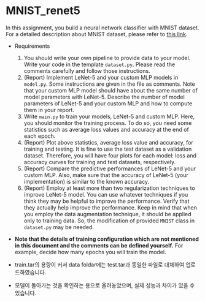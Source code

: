 # MNIST_renet5


In this assignment, you build a neural network classifier with MNIST dataset. For a detailed description about MNIST dataset, please refer to [this link](http://yann.lecun.com/exdb/mnist/).

- Requirements
    1. You should write your own pipeline to provide data to your model. Write your code in the template `dataset.py`. Please read the comments carefully and follow those instructions.
    2. (Report) Implement LeNet-5 and your custom MLP models in `model.py`. Some instructions are given in the file as comments. Note that your custom MLP model should have about the same number of model parameters with LeNet-5. Describe the number of model parameters of LeNet-5 and your custom MLP and how to compute them in your report.
    3. Write `main.py` to train your models, LeNet-5 and custom MLP. Here, you should monitor the training process. To do so, you need some statistics such as average loss values and accuracy at the end of each epoch.
    4. (Report) Plot above statistics, average loss value and accuracy, for training and testing. It is fine to use the test dataset as a validation dataset. Therefore, you will have four plots for each model: loss and accuracy curves for training and test datasets, respectively.
    5. (Report) Compare the predictive performances of LeNet-5 and your custom MLP. Also, make sure that the accuracy of LeNet-5 (your implementation) is similar to the known accuracy. 
    6. (Report) Employ at least more than two regularization techniques to improve LeNet-5 model. You can use whatever techniques if you think they may be helpful to improve the performance. Verify that they actually help improve the performance. Keep in mind that when you employ the data augmentation technique, it should be applied only to training data. So, the modification of provided `MNIST` class in `dataset.py` may be needed.
- **Note that the details of training configuration which are not mentioned in this document and the comments can be defined yourself.** For example, decide how many epochs you will train the model.

- train.tar의 용량이 커서 data foldar에는 test.tar과 동일한 파일로 대체하여 업로드하였습니다.
- 모델이 돌아가는 것을 확인하는 용으로 올려놓았으며, 실제 성능과 차이가 있을 수 있습니다.
